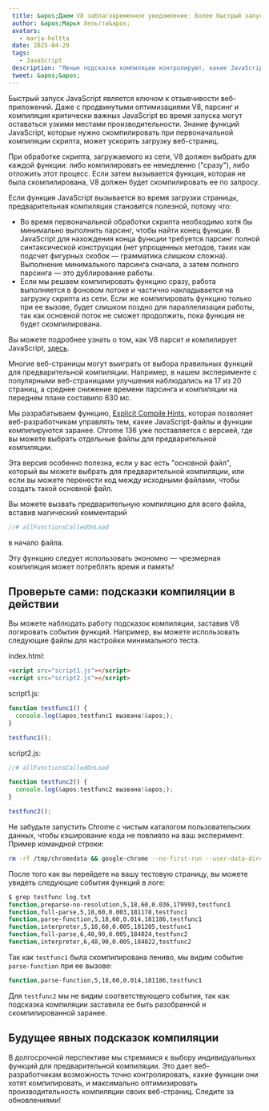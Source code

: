 ```yaml
---
 title: &apos;Даем V8 заблаговременное уведомление: Более быстрый запуск JavaScript с явными подсказками компиляции&apos;
 author: &apos;Марья Хельтта&apos;
 avatars:
   - marja-holtta
 date: 2025-04-29
 tags:
   - JavaScript
 description: "Явные подсказки компиляции контролируют, какие JavaScript-файлы и функции парсятся и компилируются заранее"
 tweet: &apos;&apos;
---
```


Быстрый запуск JavaScript является ключом к отзывчивости веб-приложений. Даже с продвинутыми оптимизациями V8, парсинг и компиляция критически важных JavaScript во время запуска могут оставаться узкими местами производительности. Знание функций JavaScript, которые нужно скомпилировать при первоначальной компиляции скрипта, может ускорить загрузку веб-страниц.

<!--truncate-->
При обработке скрипта, загружаемого из сети, V8 должен выбрать для каждой функции: либо компилировать ее немедленно ("сразу"), либо отложить этот процесс. Если затем вызывается функция, которая не была скомпилирована, V8 должен будет скомпилировать ее по запросу.

Если функция JavaScript вызывается во время загрузки страницы, предварительная компиляция становится полезной, потому что:

- Во время первоначальной обработки скрипта необходимо хотя бы минимально выполнить парсинг, чтобы найти конец функции. В JavaScript для нахождения конца функции требуется парсинг полной синтаксической конструкции (нет упрощенных методов, таких как подсчет фигурных скобок — грамматика слишком сложна). Выполнение минимального парсинга сначала, а затем полного парсинга — это дублирование работы.
- Если мы решаем компилировать функцию сразу, работа выполняется в фоновом потоке и частично накладывается на загрузку скрипта из сети. Если же компилировать функцию только при ее вызове, будет слишком поздно для параллелизации работы, так как основной поток не сможет продолжить, пока функция не будет скомпилирована.

Вы можете подробнее узнать о том, как V8 парсит и компилирует JavaScript, [здесь](https://v8.dev/blog/preparser).

Многие веб-страницы могут выиграть от выбора правильных функций для предварительной компиляции. Например, в нашем эксперименте с популярными веб-страницами улучшения наблюдались на 17 из 20 страниц, а среднее снижение времени парсинга и компиляции на переднем плане составило 630 мс.

Мы разрабатываем функцию, [Explicit Compile Hints](https://github.com/WICG/explicit-javascript-compile-hints-file-based), которая позволяет веб-разработчикам управлять тем, какие JavaScript-файлы и функции компилируются заранее. Chrome 136 уже поставляется с версией, где вы можете выбрать отдельные файлы для предварительной компиляции.

Эта версия особенно полезна, если у вас есть "основной файл", который вы можете выбрать для предварительной компиляции, или если вы можете перенести код между исходными файлами, чтобы создать такой основной файл.

Вы можете вызвать предварительную компиляцию для всего файла, вставив магический комментарий

```js
//# allFunctionsCalledOnLoad
```

в начало файла.

Эту функцию следует использовать экономно — чрезмерная компиляция может потреблять время и память!

## Проверьте сами: подсказки компиляции в действии

Вы можете наблюдать работу подсказок компиляции, заставив V8 логировать события функций. Например, вы можете использовать следующие файлы для настройки минимального теста.

index.html:

```html
<script src="script1.js"></script>
<script src="script2.js"></script>
```

script1.js:

```js
function testfunc1() {
  console.log(&apos;testfunc1 вызвана!&apos;);
}

testfunc1();
```

script2.js:

```js
//# allFunctionsCalledOnLoad

function testfunc2() {
  console.log(&apos;testfunc2 вызвана!&apos;);
}

testfunc2();
```

Не забудьте запустить Chrome с чистым каталогом пользовательских данных, чтобы кэширование кода не повлияло на ваш эксперимент. Пример командной строки:

```sh
rm -rf /tmp/chromedata && google-chrome --no-first-run --user-data-dir=/tmp/chromedata --js-flags=--log-function_events > log.txt
```

После того как вы перейдете на вашу тестовую страницу, вы можете увидеть следующие события функций в логе:

```sh
$ grep testfunc log.txt
function,preparse-no-resolution,5,18,60,0.036,179993,testfunc1
function,full-parse,5,18,60,0.003,181178,testfunc1
function,parse-function,5,18,60,0.014,181186,testfunc1
function,interpreter,5,18,60,0.005,181205,testfunc1
function,full-parse,6,48,90,0.005,184024,testfunc2
function,interpreter,6,48,90,0.005,184822,testfunc2
```

Так как `testfunc1` была скомпилирована лениво, мы видим событие `parse-function` при ее вызове:

```sh
function,parse-function,5,18,60,0.014,181186,testfunc1
```

Для `testfunc2` мы не видим соответствующего события, так как подсказка компиляции заставила ее быть разобранной и скомпилированной заранее.

## Будущее явных подсказок компиляции

В долгосрочной перспективе мы стремимся к выбору индивидуальных функций для предварительной компиляции. Это дает веб-разработчикам возможность точно контролировать, какие функции они хотят компилировать, и максимально оптимизировать производительность компиляции своих веб-страниц. Следите за обновлениями!
